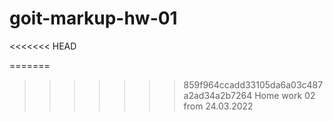 # goit-markup-hw-01

<<<<<<< HEAD

=======

> > > > > > > 859f964ccadd33105da6a03c487a2ad34a2b7264
> > > > > > > Home work 02 from 24.03.2022
